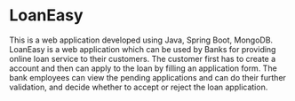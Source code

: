 # LoanEasy
This is a web application developed using Java, Spring Boot, MongoDB.
LoanEasy is a web application which can be used by Banks for providing online loan service to their customers.
The customer first has to create a account and then can apply to the loan by filling an application form.
The bank employees can view the pending applications and can do their further validation, and decide whether to accept or reject the loan application.
